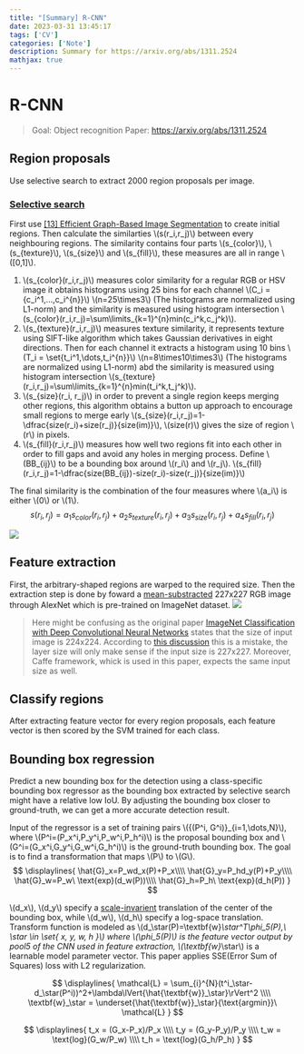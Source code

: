 ```yaml
---
title: "[Summary] R-CNN"
date: 2023-03-31 13:45:17
tags: ['CV']
categories: ['Note']
description: Summary for https://arxiv.org/abs/1311.2524
mathjax: true
---
```


# R-CNN
> Goal: Object recognition
> Paper: https://arxiv.org/abs/1311.2524

## Region proposals 
Use selective search to extract 2000 region proposals per image.

### [**Selective search**](http://www.huppelen.nl/publications/selectiveSearchDraft.pdf)
First use [[13] Efficient Graph-Based Image Segmentation](https://link.springer.com/article/10.1023/b:visi.0000022288.19776.77) to create initial regions. Then calculate the similarties \\(s(r_i,r_j)\\) between every neighbouring regions. The similarity contains four parts \\(s_{color}\\), \\(s_{texture}\\), \\(s_{size}\\) and \\(s_{fill}\\), these measures are all in range \\([0,1]\\).
1. \\(s_{color}(r_i,r_j)\\) measures color similarity for a regular RGB or HSV image it obtains histograms using 25 bins for each channel \\(C_i = \{c_i^1,...,c_i^{n}\}\\) \\(n=25\times3\\) (The histograms are normalized using L1-norm) and the similarity is measured using histogram intersection \\(s_{color}(r_i,r_j)=\sum\limits_{k=1}^{n}min(c_i^k,c_j^k)\\).
2. \\(s_{texture}(r_i,r_j)\\) measures texture similarity, it represents texture using SIFT-like algorithm which takes Gaussian derivatives in eight directions. Then for each channel it extracts a histogram using 10 bins \\(T_i = \set{t_i^1,\dots,t_i^{n}}\\) \\(n=8\times10\times3\\) (The histograms are normalized using L1-norm) abd the similarity is measured using histogram intersection \\(s_{texture}(r_i,r_j)=\sum\limits_{k=1}^{n}min(t_i^k,t_j^k)\\).
3. \\(s_{size}(r_i, r_j)\\) in order to prevent a single region keeps merging other regions, this algorithm obtains a button up approach to encourage small regions to merge early \\(s_{size}(r_i,r_j)=1-\dfrac{size(r_i)+size(r_j)}{size(im)}\\), \\(size(r)\\) gives the size of region \\(r\\) in pixels.
4. \\(s_{fill}(r_i,r_j)\\) measures how well two regions fit into each other in order to fill gaps and avoid any holes in merging process. Define \\(BB_{ij}\\) to be a bounding box around \\(r_i\\) and \\(r_j\\). \\(s_{fill}(r_i,r_j)=1-\dfrac{size(BB_{ij})-size(r_i)-size(r_j)}{size(im)}\\)

The final similarity is the combination of the four measures where \\(a_i\\) is either \\(0\\) or \\(1\\).
$$
s(r_i,r_j)=a_1s_{color}(r_i,r_j)+a_2s_{texture}(r_i,r_j)+a_3s_{size}(r_i,r_j)+a_4s_{fill}(r_i,r_j)
$$

![](PpfvPAi.png)

## Feature extraction
First, the arbitrary-shaped regions are warped to the required size. Then the extraction step is done by foward a [mean-substracted](https://stackoverflow.com/questions/44788133/how-does-mean-image-subtraction-work) 227x227 RGB image through AlexNet which is pre-trained on ImageNet dataset. 
![](kDeVHFb.png)

> Here might be confusing as the original paper [ImageNet Classification with Deep Convolutional Neural Networks](https://proceedings.neurips.cc/paper/2012/file/c399862d3b9d6b76c8436e924a68c45b-Paper.pdf) states that the size of input image is 224x224. According to [this discussion](https://datascience.stackexchange.com/questions/29245/what-is-the-input-size-of-alex-net) this is a mistake, the layer size will only make sense if the input size is 227x227. Moreover, Caffe framework, whick is used in this paper, expects the same input size as well.

## Classify regions
After extracting feature vector for every region proposals, each feature vector is then scored by the SVM trained for each class.

## Bounding box regression
Predict a new bounding box for the detection using a class-specific bounding box regressor as the bounding box extracted by selective search might have a relative low IoU. By adjusting the bounding box closer to ground-truth, we can get a more accurate detection result.

Input of the regressor is a set of training pairs \\(\{(P^i, G^i)\}_{i=1,\dots,N}\\), where \\(P^i=(P_x^i,P_y^i,P_w^i,P_h^i)\\) is the proposal bounding box and \\(G^i=(G_x^i,G_y^i,G_w^i,G_h^i)\\) is the ground-truth bounding box. The goal is to find a transformation that maps \\(P\\) to \\(G\\).
$$
\displaylines{
  \hat{G}_x=P_wd_x(P)+P_x\\\\
  \hat{G}_y=P_hd_y(P)+P_y\\\\
  \hat{G}_w=P_w\ \text{exp}(d_w(P))\\\\
  \hat{G}_h=P_h\ \text{exp}(d_h(P))
}
$$

\\(d_x\\), \\(d_y\\) specify a [scale-invarient](https://stackoverflow.com/questions/55553747/what-is-scale-invariance-and-log-space-translations-of-a-bounding-box) translation of the center of the bounding box, while \\(d_w\\), \\(d_h\\) specify a log-space translation. Transform function is modeled as \\(d_\star(P)=\textbf{w}_\star^T\phi_5(P),\ \star \in \set{ x, y, w, h }\\) where \\(\phi_5(P)\\) is the feature vector output by pool5 of the CNN used in feature extraction, \\(\textbf{w}_\star\\) is a learnable model parameter vector. This paper applies SSE(Error Sum of Squares) loss with L2 regularization.

$$
\displaylines{
  \mathcal{L} = \sum_{i}^{N}(t^i_\star-d_\star(P^i))^2+\lambda\lVert{\hat{\textbf{w}}_\star}\rVert^2 \\\\
  \textbf{w}_\star = \underset{\hat{\textbf{w}}_\star}{\text{argmin}}\ \mathcal{L}
}
$$

$$
\displaylines{
  t_x = (G_x-P_x)/P_x \\\\
  t_y = (G_y-P_y)/P_y \\\\
  t_w = \text{log}(G_w/P_w) \\\\
  t_h = \text{log}(G_h/P_h)
}
$$
